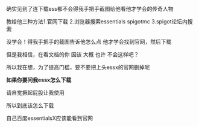 确实见到了连下载ess都不会得我手把手截图给他看他才学会的传奇人物

教给他三种方法1.官网下载 2.浏览器搜索essentials spigotmc 3.spigot论坛内搜索

没学会！得我手把手的截图告诉他怎么点 他才学会找到官网，然后下载



但是我相信，在看文档的你 因该 大概 也许 不会这样吧？

所以我在想，为了提高门槛，要不要把上头essx的官网删掉呢



**如果你要问我essx怎么下载**

请自觉撅起屁股让我使用



所以到底该怎么下载

自己百度essentialsX应该能看到官网

